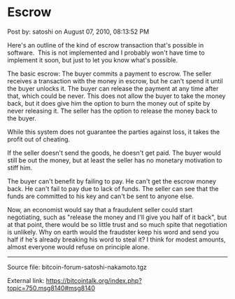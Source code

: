 # Escrow

Post by: satoshi on August 07, 2010, 08:13:52 PM

Here's an outline of the kind of escrow transaction that's possible in software. &nbsp;This is not implemented and I probably won't have time to implement it soon, but just to let you know what's possible.

The basic escrow: The buyer commits a payment to escrow. The seller receives a transaction with the money in escrow, but he can't spend it until the buyer unlocks it. The buyer can release the payment at any time after that, which could be never. This does not allow the buyer to take the money back, but it does give him the option to burn the money out of spite by never releasing it. The seller has the option to release the money back to the buyer.

While this system does not guarantee the parties against loss, it takes the profit out of cheating.

If the seller doesn't send the goods, he doesn't get paid. The buyer would still be out the money, but at least the seller has no monetary motivation to stiff him.

The buyer can't benefit by failing to pay. He can't get the escrow money back. He can't fail to pay due to lack of funds. The seller can see that the funds are committed to his key and can't be sent to anyone else.

Now, an economist would say that a fraudulent seller could start negotiating, such as "release the money and I'll give you half of it back", but at that point, there would be so little trust and so much spite that negotiation is unlikely. Why on earth would the fraudster keep his word and send you half if he's already breaking his word to steal it? I think for modest amounts, almost everyone would refuse on principle alone.

---

Source file: bitcoin-forum-satoshi-nakamoto.tgz

External link: https://bitcointalk.org/index.php?topic=750.msg8140#msg8140
